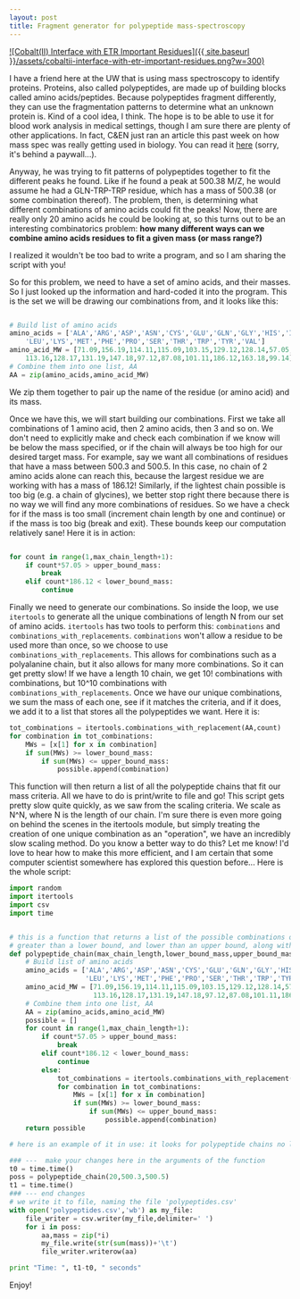 ```yaml
--- 
layout: post 
title: Fragment generator for polypeptide mass-spectroscopy 
---
```


[![Cobalt(II) Interface with ETR Important Residues]({{ site.baseurl }}/assets/cobaltii-interface-with-etr-important-residues.png?w=300)](http://joshuagoings.files.wordpress.com/2013/10/cobaltii-interface-with-etr-important-residues.png)

I have a friend here at the UW that is using mass spectroscopy to identify proteins. Proteins, also called polypeptides, are made up of building blocks called amino acids/peptides. Because polypeptides fragment differently, they can use the fragmentation patterns to determine what an unknown protein is. Kind of a cool idea, I think. The hope is to be able to use it for blood work analysis in medical settings, though I am sure there are plenty of other applications. In fact, C&EN just ran an article this past week on how mass spec was really getting used in biology. You can read it [here](http://cen.acs.org/articles/91/i42/Mass-Specs-Century-Change.html) (sorry, it's behind a paywall...).

Anyway, he was trying to fit patterns of polypeptides together to fit the different peaks he found. Like if he found a peak at 500.38 M/Z, he would assume he had a GLN-TRP-TRP residue, which has a mass of 500.38 (or some combination thereof). The problem, then, is determining what different combinations of amino acids could fit the peaks! Now, there are really only 20 amino acids he could be looking at, so this turns out to be an interesting combinatorics problem: **how many different ways can we combine amino acids residues to fit a given mass (or mass range?)**

I realized it wouldn't be too bad to write a program, and so I am sharing the script with you!

So for this problem, we need to have a set of amino acids, and their masses. So I just looked up the information and hard-coded it into the program. This is the set we will be drawing our combinations from, and it looks like this:

~~~python

# Build list of amino acids  
amino_acids = ['ALA','ARG','ASP','ASN','CYS','GLU','GLN','GLY','HIS','ILE', \  
    'LEU','LYS','MET','PHE','PRO','SER','THR','TRP','TYR','VAL']  
amino_acid_MW = [71.09,156.19,114.11,115.09,103.15,129.12,128.14,57.05,137.14,113.16, \  
    113.16,128.17,131.19,147.18,97.12,87.08,101.11,186.12,163.18,99.14]  
# Combine them into one list, AA  
AA = zip(amino_acids,amino_acid_MW)

~~~

We zip them together to pair up the name of the residue (or amino acid) and its mass.

Once we have this, we will start building our combinations. First we take all combinations of 1 amino acid, then 2 amino acids, then 3 and so on. We don't need to explicitly make and check each combination if we know will be below the mass specified, or if the chain will always be too high for our desired target mass. For example, say we want all combinations of residues that have a mass between 500.3 and 500.5. In this case, no chain of 2 amino acids alone can reach this, because the largest residue we are working with has a mass of 186.12! Similarly, if the lightest chain possible is too big (e.g. a chain of glycines), we better stop right there because there is no way we will find any more combinations of residues. So we have a check for if the mass is too small (increment chain length by one and continue) or if the mass is too big (break and exit). These bounds keep our computation relatively sane! Here it is in action:

~~~python

for count in range(1,max_chain_length+1):  
    if count*57.05 > upper_bound_mass:  
        break  
    elif count*186.12 < lower_bound_mass:  
        continue  
~~~

Finally we need to generate our combinations. So inside the loop, we use `itertools` to generate all the unique combinations of length N from our set of amino acids. `itertools` has two tools to perform this: `combinations` and `combinations_with_replacements`. `combinations` won't allow a residue to be used more than once, so we choose to use `combinations_with_replacements`. This allows for combinations such as a polyalanine chain, but it also allows for many more combinations. So it can get pretty slow! If we have a length 10 chain, we get 10! combinations with combinations, but 10^10 combinations with `combinations_with_replacements`. Once we have our unique combinations, we sum the mass of each one, see if it matches the criteria, and if it does, we add it to a list that stores all the polypeptides we want. Here it is:

~~~python  
tot_combinations = itertools.combinations_with_replacement(AA,count)  
for combination in tot_combinations:  
    MWs = [x[1] for x in combination]  
    if sum(MWs) >= lower_bound_mass:  
        if sum(MWs) <= upper_bound_mass:  
            possible.append(combination) 
~~~

This function will then return a list of all the polypeptide chains that fit our mass criteria. All we have to do is print/write to file and go! This script gets pretty slow quite quickly, as we saw from the scaling criteria. We scale as N^N, where N is the length of our chain. I'm sure there is even more going on behind the scenes in the itertools module, but simply treating the creation of one unique combination as an "operation", we have an incredibly slow scaling method. Do you know a better way to do this? Let me know! I'd love to hear how to make this more efficient, and I am certain that some computer scientist somewhere has explored this question before... Here is the whole script:

~~~python  
import random
import itertools
import csv
import time


# this is a function that returns a list of the possible combinations of amino acids that have a mass (in daltons) 
# greater than a lower bound, and lower than an upper bound, along with a maximum polypeptide chain length
def polypeptide_chain(max_chain_length,lower_bound_mass,upper_bound_mass):
    # Build list of amino acids
    amino_acids = ['ALA','ARG','ASP','ASN','CYS','GLU','GLN','GLY','HIS','ILE', \
                   'LEU','LYS','MET','PHE','PRO','SER','THR','TRP','TYR','VAL']
    amino_acid_MW = [71.09,156.19,114.11,115.09,103.15,129.12,128.14,57.05,137.14,113.16, \
                     113.16,128.17,131.19,147.18,97.12,87.08,101.11,186.12,163.18,99.14]
    # Combine them into one list, AA
    AA = zip(amino_acids,amino_acid_MW)
    possible = []
    for count in range(1,max_chain_length+1):
        if count*57.05 > upper_bound_mass:
            break
        elif count*186.12 < lower_bound_mass:
            continue
        else:
            tot_combinations = itertools.combinations_with_replacement(AA,count)
            for combination in tot_combinations:
                MWs = [x[1] for x in combination]
                if sum(MWs) >= lower_bound_mass:
                    if sum(MWs) <= upper_bound_mass:
                        possible.append(combination)
    return possible               

# here is an example of it in use: it looks for polypeptide chains no longer than 20 amino acids, with a combined mass between 949.9 Da and 950.1 Da

### ---  make your changes here in the arguments of the function
t0 = time.time()
poss = polypeptide_chain(20,500.3,500.5)   
t1 = time.time()
### --- end changes
# we write it to file, naming the file 'polypeptides.csv'
with open('polypeptides.csv','wb') as my_file:
    file_writer = csv.writer(my_file,delimiter=' ')
    for i in poss:
        aa,mass = zip(*i)        
        my_file.write(str(sum(mass))+'\t')
        file_writer.writerow(aa)

print "Time: ", t1-t0, " seconds"
~~~

Enjoy!  

